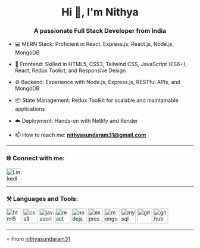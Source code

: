 <div align="center">

# Hi 👋, I'm Nithya  
### A passionate Full Stack Developer from India   

</div>


- 💻 MERN Stack: Proficient in React, Express.js, React.js,  Node.js, MongoDB

- 🎨 Frontend: Skilled in HTML5, CSS3, Tailwind CSS, JavaScript (ES6+), React, Redux Toolkit, and Responsive Design

- ⚙️ Backend: Experience with Node.js, Express.js, RESTful APIs, and MongoDB

- 📦 State Management: Redux Toolkit for scalable and maintainable applications

- ☁️ Deployment: Hands-on with Netlify and Render

- 📫 How to reach me: **nithyasundaram31@gmail.com**

---

### 🌐 Connect with me:
<a href="https://www.linkedin.com/in/nithya-s-49899b2a1/" target="_blank">
  <img align="left" alt="LinkedIn" width="40px" src="https://cdn.jsdelivr.net/gh/devicons/devicon/icons/linkedin/linkedin-original.svg"/>
</a>

<br/><br/>

---

### ⚒️ Languages and Tools:
<p>
  <img src="https://cdn.jsdelivr.net/gh/devicons/devicon/icons/html5/html5-original.svg" alt="html5" width="40" height="40"/>
  <img src="https://cdn.jsdelivr.net/gh/devicons/devicon/icons/css3/css3-original.svg" alt="css3" width="40" height="40"/>
  <img src="https://cdn.jsdelivr.net/gh/devicons/devicon/icons/javascript/javascript-original.svg" alt="javascript" width="40" height="40"/>
  <img src="https://cdn.jsdelivr.net/gh/devicons/devicon/icons/react/react-original.svg" alt="react" width="40" height="40"/>
  <img src="https://cdn.jsdelivr.net/gh/devicons/devicon/icons/nodejs/nodejs-original.svg" alt="nodejs" width="40" height="40"/>
  <img src="https://cdn.jsdelivr.net/gh/devicons/devicon/icons/express/express-original.svg" alt="express" width="40" height="40"/>
  <img src="https://cdn.jsdelivr.net/gh/devicons/devicon/icons/mongodb/mongodb-original.svg" alt="mongodb" width="40" height="40"/>
  <img src="https://cdn.jsdelivr.net/gh/devicons/devicon/icons/mysql/mysql-original.svg" alt="mysql" width="40" height="40"/>
  <img src="https://cdn.jsdelivr.net/gh/devicons/devicon/icons/git/git-original.svg" alt="git" width="40" height="40"/>
  <img src="https://cdn.jsdelivr.net/gh/devicons/devicon/icons/github/github-original.svg" alt="github" width="40" height="40"/>
</p>

---

⭐️ From [nithyasundaram31](https://github.com/nithyasundaram31)

